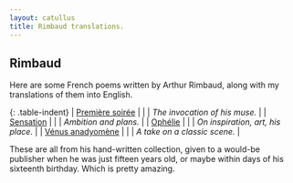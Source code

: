 ```yaml
---
layout: catullus
title: Rimbaud translations.
---
```

## Rimbaud

Here are some French poems written by Arthur Rimbaud,
along with my translations of them into English.

{: .table-indent}
| [Première soirée][soirée] | | | *The invocation of his muse.*     |
| [Sensation][sensation]    | | | *Ambition and plans.*             |
| [Ophélie][ophélie]        | | | *On inspiration, art, his place.* |
| [Vénus anadyomène][venus] | | | *A take on a classic scene.*      |

These are all from his hand-written collection, given to a would-be publisher
when he was just fifteen years old, or maybe within days of his sixteenth birthday.
Which is pretty amazing.

[ophélie]: ophélie.pdf
[sensation]: sensation.pdf
[soirée]: soirée.pdf
[venus]: venus.pdf

